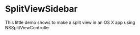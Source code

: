 # SplitViewSidebar
This little demo shows to make a split view in an OS X app using NSSplitViewController
